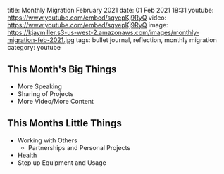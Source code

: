title: Monthly Migration February 2021
date: 01 Feb 2021 18:31
youtube: https://www.youtube.com/embed/sqvepKj9RyQ
video: https://www.youtube.com/embed/sqvepKj9RyQ
image: https://kjaymiller.s3-us-west-2.amazonaws.com/images/monthly-migration-feb-2021.jpg
tags: bullet journal, reflection, monthly migration
category: youtube

## This Month's Big Things

- More Speaking
- Sharing of Projects
- More Video/More Content

## This Months Little Things

- Working with Others
  - Partnerships and Personal Projects
- Health
- Step up Equipment and Usage 

